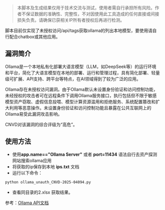 >本脚本及生成结果仅用于技术交流与测试，使用者需自行承担所有风险。作者不保证数据的准确性、完整性，不对因使用此工具造成的任何直接或间接损失负责。请确保已获相关IP所有者授权后再进行检测。

脚本目前仅实现了未授权访问/api/tags获取ollama的列出本地模型，要使用请自行配合chatbox或其他应用。

## 漏洞简介

Ollama是一个本地私有化部署大语言模型（LLM，如DeepSeek等）的运行环境和平台，简化了大语言模型在本地的部署、运行和管理过程，具有简化部署、轻量级可扩展、API支持、跨平台等特点，在AI领域得到了较为广泛的应用。

Ollama存在未授权访问漏洞。由于Ollama默认未设置身份验证和访问控制功能，未经授权的攻击者可在远程条件下调用Ollama服务接口，执行包括但不限于敏感模型资产窃取、虚假信息投喂、模型计算资源滥用和拒绝服务、系统配置篡改和扩大利用等恶意操作。未设置身份验证和访问控制功能且暴露在公共互联网上的Ollama易受此漏洞攻击影响。

CNVD对该漏洞的综合评级为“高危”。

## 使用方法

- 使用**app.name=="Ollama Server"** 或者 **port=11434** 语法自行去资产探测网站搜索ollama应用
- 将获取的ip保存到本地 **ips.txt** 文档
- 运行以下命令：
```bash
python ollama_unauth_CNVD-2025-04094.py
```
- 查看同目录的2.xlsx 获取结果。

参考：[Ollama API文档](https://www.llamafactory.cn/ollama-docs/api.html)
